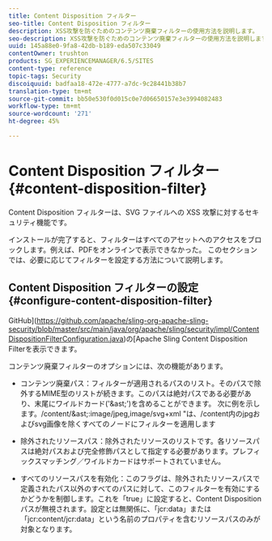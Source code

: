 ```yaml
---
title: Content Disposition フィルター
seo-title: Content Disposition フィルター
description: XSS攻撃を防ぐためのコンテンツ廃棄フィルターの使用方法を説明します。
seo-description: XSS攻撃を防ぐためのコンテンツ廃棄フィルターの使用方法を説明します。
uuid: 145a88e0-9fa8-42db-b189-eda507c33049
contentOwner: trushton
products: SG_EXPERIENCEMANAGER/6.5/SITES
content-type: reference
topic-tags: Security
discoiquuid: badfaa18-472e-4777-a7dc-9c28441b38b7
translation-type: tm+mt
source-git-commit: bb50e530f0d015c0e7d06650157e3e3994082483
workflow-type: tm+mt
source-wordcount: '271'
ht-degree: 45%

---
```



# Content Disposition フィルター{#content-disposition-filter}

Content Disposition フィルターは、SVG ファイルへの XSS 攻撃に対するセキュリティ機能です。

インストールが完了すると、フィルターはすべてのアセットへのアクセスをブロックします。例えば、PDFをオンラインで表示できなかった。 このセクションでは、必要に応じてフィルターを設定する方法について説明します。

## Content Disposition フィルターの設定  {#configure-content-disposition-filter}

GitHub](https://github.com/apache/sling-org-apache-sling-security/blob/master/src/main/java/org/apache/sling/security/impl/ContentDispositionFilterConfiguration.java)の[Apache Sling Content Disposition Filterを表示できます。

コンテンツ廃棄フィルターのオプションには、次の機能があります。

* コンテンツ廃棄パス：フィルターが適用されるパスのリスト。そのパスで除外するMIME型のリストが続きます。このパスは絶対パスである必要があり、末尾にワイルドカード(&#39;&amp;ast;&#39;)を含めることができます。 次に例を示します。/content/&amp;ast;:image/jpeg,image/svg+xml &quot;は、/content内のjpgおよびsvg画像を除くすべてのノードにフィルターを適用します

* 除外されたリソースパス：除外されたリソースのリストです。各リソースパスは絶対パスおよび完全修飾パスとして指定する必要があります。プレフィックスマッチング／ワイルドカードはサポートされていません。

* すべてのリソースパスを有効化：このフラグは、除外されたリソースパスで定義されたパス以外のすべてのパスに対して、このフィルターを有効にするかどうかを制御します。これを「true」に設定すると、Content Disposition パスが無視されます。設定とは無関係に、「jcr:data」または「jcr:content/jcr:data」という名前のプロパティを含むリソースパスのみが対象となります。
